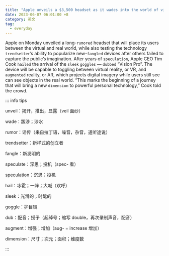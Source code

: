 ```yaml
---
title: "Apple unveils a $3,500 headset as it wades into the world of virtual reality"
date: 2023-06-07 06:01:00 +8
category: 英文
tag:
  - everyday
---
```


Apple on Monday unveiled a long-`rumored` headset that will place its users between the virtual and real world, while also testing the technology `trendsetter`’s ability to popularize new-`fangled` devices after others failed to capture the public’s imagination. After years of `speculation`, Apple CEO Tim Cook `hailed` the arrival of the `sleek` `goggles` — `dubbed` “Vision Pro”. The device will be capable to toggling between virtual reality, or VR, and `augmented` reality, or AR, which projects digital imagery while users still see can see objects in the real world. “This marks the beginning of a journey that will bring a new `dimension` to powerful personal technology,” Cook told the crowd.

::: info tips

unveil：揭开，推出，显露（veil 面纱）

wade：跋涉；涉水

rumor：谣传（来自拉丁语，噪音，杂音，道听途说）

trendsetter：新样式的创立者

fangle：新发明的

speculate：深思；投机（spec- 看）

speculation：沉思；投机

hail：冰雹；一阵；大喊（欢呼）

sleek：光滑的；时髦的

goggle：护目镜

dub：配音；授予（起绰号；缩写 double，再次录制声音，配音）

augment：增强；增加（aug- = increase 增加）

dimension：尺寸；次元；面积；维度数

:::
